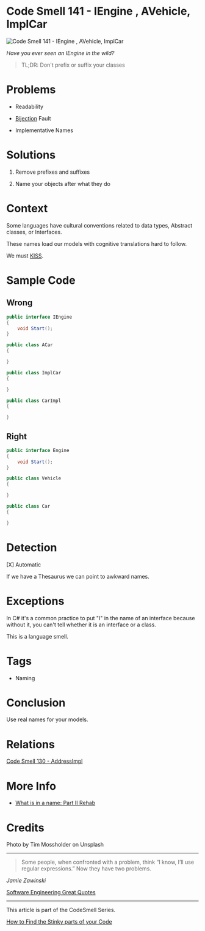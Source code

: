 # Code Smell 141 - IEngine , AVehicle, ImplCar

![Code Smell 141 - IEngine , AVehicle, ImplCar](Code%20Smell%20141%20-%20IEngine%20,%20AVehicle,%20ImplCar.jpg)

*Have you ever seen an IEngine in the wild?*

> TL;DR: Don't prefix or suffix your classes

# Problems

- Readability

- [Bijection](https://github.com/mcsee/Software-Design-Articles/tree/main/Articles/Theory/The%20One%20and%20Only%20Software%20Design%20Principle/readme.md) Fault

- Implementative Names

# Solutions

1. Remove prefixes and suffixes

2. Name your objects after what they do

# Context

Some languages have cultural conventions related to data types, Abstract classes, or Interfaces.

These names load our models with cognitive translations hard to follow. 

We must [KISS](https://en.wikipedia.org/wiki/KISS_principle).

# Sample Code

## Wrong

[Gist Url]: # (https://gist.github.com/mcsee/00b852bfb884a47c5d7adf0543ec3a61)
```java
public interface IEngine
{
    void Start();
}

public class ACar 
{

}

public class ImplCar 
{

}

public class CarImpl
{

}
```

## Right

[Gist Url]: # (https://gist.github.com/mcsee/4507889577dd937dda844b8119782a50)
```java
public interface Engine
{
    void Start();
}

public class Vehicle 
{

}

public class Car 
{

}
```

# Detection

[X] Automatic  

If we have a Thesaurus we can point to awkward names.

# Exceptions

In C# it's a common practice to put "I" in the name of an interface because without it, you can't tell whether it is an interface or a class.

This is a language smell.

# Tags

- Naming

# Conclusion

Use real names for your models.

# Relations

[Code Smell 130 - AddressImpl](https://github.com/mcsee/Software-Design-Articles/tree/main/Articles/Code%20Smells/Code%20Smell%20130%20-%20AddressImpl/readme.md)

# More Info

- [What is in a name: Part II Rehab](https://github.com/mcsee/Software-Design-Articles/tree/main/Articles/Theory/What%20exactly%20is%20a%20name%20-%20Part%20II%20Rehab/readme.md)

# Credits

Photo by Tim Mossholder on Unsplash

* * *

>Some people, when confronted with a problem, think “I know, I’ll use regular expressions.” Now they have two problems.

_Jamie Zawinski_
 
[Software Engineering Great Quotes](https://github.com/mcsee/Software-Design-Articles/tree/main/Articles/Quotes/Software%20Engineering%20Great%20Quotes/readme.md)

* * *

This article is part of the CodeSmell Series.

[How to Find the Stinky parts of your Code](https://github.com/mcsee/Software-Design-Articles/tree/main/Articles/Code%20Smells/How%20to%20Find%20the%20Stinky%20parts%20of%20your%20Code/readme.md)